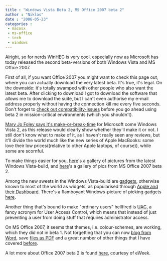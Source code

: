 ```yaml
---
title : "Windows Vista Beta 2, MS Office 2007 beta 2"
author : "Niklas"
date : "2006-05-23"
categories : 
 - macosx
 - ms-office
 - tech
 - windows
---
```


Alright, so for nerds WinHEC is very cool, especially now as Microsoft has today released the second beta-versions of both Windows Vista and MS Office 2007.

First of all, if you want Office 2007 you might want to check this page out, where you can actually download the very latest beta. It's true, it's legal. On the downside: it's totally swamped with other people who also want the latest beta. After clicking to download I got to download the software that allows me to download the suite, but I can't even authorise my e-mail address properly without having the connection kill me every five seconds. Don't forget to [check out compatibility-issues](http://www.microsoft.com/office/preview/beta/converter.mspx) before you go ahead using beta 2 in mission-critical environments (which you shouldn't).

[Mary Jo Foley says it's make-or-break-time](http://www.microsoft-watch.com/article2/0,2180,1965429,00.asp) for Microsoft come Windows Vista 2, as this release would clearly show whether they'll make it or not. I still don't know what to make of it, as I haven't really seen any reviews, but it'll divide the world much like the new series of Apple MacBooks: some love their low prices((relative to other Apple laptops, of course)), while some are scornful.

To make things easier for you, [here](http://www.eweek.com/slideshow/0,1206,l=&s=25983&a=179025,00.asp)'s a gallery of pictures from the latest Windows Vista-build, and [here](http://www.eweek.com/slideshow/0,1206,l=&s=26007&a=178947,00.asp)'s a gallery of pics from MS Office 2007 beta 2.

Among the new sweets in the Windows Vista-build are [gadgets](http://www.eweek.com/slideshow_viewer/0,1205,l=&s=25983&a=179025&po=15,00.asp), otherwise known to most of the world as widgets, as popularised through [Apple and their Dashboard](http://www.answers.com/main/ntquery?dsid=2222&dekey=Dashboard+%28software%29&linktext=Dashboard). There's a flamboyant Windows-picture of picking gadgets [here](http://www.eweek.com/slideshow_viewer/0,1205,l=&s=25983&a=179025&po=15,00.asp).

Another thing that's bound to make "ordinary users" hellfired is [UAC](http://www.eweek.com/slideshow_viewer/0,1205,l=&s=25983&a=179025&po=5,00.asp), a fancy acronym for User Access Control, which means that instead of just preventing a user from doing stuff that requires administrator access.

On MS Office 2007, it seems that themes, i.e. colour-schemes, are working, which they did not in beta 1. Not forgetting that you can now [blog from Word](http://www.eweek.com/slideshow_viewer/0,1205,l=&s=26007&a=178947&po=4,00.asp), save [files as PDF](http://www.eweek.com/slideshow_viewer/0,1205,l=&s=26007&a=178947&po=13,00.asp) and a great number of other things that I have covered [before](https://niklasblog.com/?p=774).

A lot more about Office 2007 beta 2 is found [here](http://www.eweek.com/article2/0,1759,1966148,00.asp), courtesy of eWeek.
